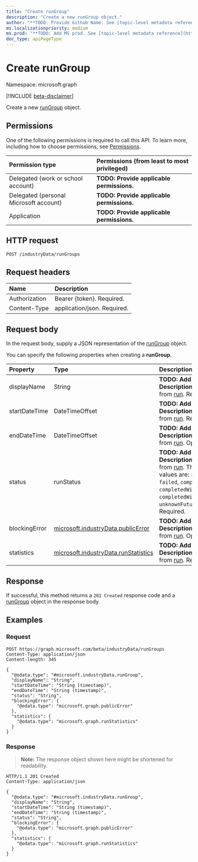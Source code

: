 ```yaml
---
title: "Create runGroup"
description: "Create a new runGroup object."
author: "**TODO: Provide Github Name. See [topic-level metadata reference](https://msgo.azurewebsites.net/add/document/guidelines/metadata.html#topic-level-metadata)**"
ms.localizationpriority: medium
ms.prod: "**TODO: Add MS prod. See [topic-level metadata reference](https://msgo.azurewebsites.net/add/document/guidelines/metadata.html#topic-level-metadata)**"
doc_type: apiPageType
---
```


# Create runGroup
Namespace: microsoft.graph

[!INCLUDE [beta-disclaimer](../../includes/beta-disclaimer.md)]

Create a new [runGroup](../resources/rungroup.md) object.

## Permissions
One of the following permissions is required to call this API. To learn more, including how to choose permissions, see [Permissions](/graph/permissions-reference).

|Permission type|Permissions (from least to most privileged)|
|:---|:---|
|Delegated (work or school account)|**TODO: Provide applicable permissions.**|
|Delegated (personal Microsoft account)|**TODO: Provide applicable permissions.**|
|Application|**TODO: Provide applicable permissions.**|

## HTTP request

<!-- {
  "blockType": "ignored"
}
-->
``` http
POST /industryData/runGroups
```

## Request headers
|Name|Description|
|:---|:---|
|Authorization|Bearer {token}. Required.|
|Content-Type|application/json. Required.|

## Request body
In the request body, supply a JSON representation of the [runGroup](../resources/rungroup.md) object.

You can specify the following properties when creating a **runGroup**.

|Property|Type|Description|
|:---|:---|:---|
|displayName|String|**TODO: Add Description** Inherited from [run](../resources/run.md). Required.|
|startDateTime|DateTimeOffset|**TODO: Add Description** Inherited from [run](../resources/run.md). Required.|
|endDateTime|DateTimeOffset|**TODO: Add Description** Inherited from [run](../resources/run.md). Optional.|
|status|runStatus|**TODO: Add Description** Inherited from [run](../resources/run.md). The possible values are: `running`, `failed`, `completed`, `completedWithErrors`, `completedWithWarnings`, `unknownFutureValue`. Required.|
|blockingError|[microsoft.industryData.publicError](../resources/publicerror.md)|**TODO: Add Description** Inherited from [run](../resources/run.md). Optional.|
|statistics|[microsoft.industryData.runStatistics](../resources/runstatistics.md)|**TODO: Add Description** Inherited from [run](../resources/run.md). Required.|



## Response

If successful, this method returns a `201 Created` response code and a [runGroup](../resources/rungroup.md) object in the response body.

## Examples

### Request
<!-- {
  "blockType": "request",
  "name": "create_rungroup_from_"
}
-->
``` http
POST https://graph.microsoft.com/beta/industryData/runGroups
Content-Type: application/json
Content-length: 345

{
  "@odata.type": "#microsoft.industryData.runGroup",
  "displayName": "String",
  "startDateTime": "String (timestamp)",
  "endDateTime": "String (timestamp)",
  "status": "String",
  "blockingError": {
    "@odata.type": "microsoft.graph.publicError"
  },
  "statistics": {
    "@odata.type": "microsoft.graph.runStatistics"
  }
}
```


### Response
>**Note:** The response object shown here might be shortened for readability.
<!-- {
  "blockType": "response",
  "truncated": true,
  "@odata.type": "microsoft.industryData.runGroup"
}
-->
``` http
HTTP/1.1 201 Created
Content-Type: application/json

{
  "@odata.type": "#microsoft.industryData.runGroup",
  "displayName": "String",
  "startDateTime": "String (timestamp)",
  "endDateTime": "String (timestamp)",
  "status": "String",
  "blockingError": {
    "@odata.type": "microsoft.graph.publicError"
  },
  "statistics": {
    "@odata.type": "microsoft.graph.runStatistics"
  }
}
```

